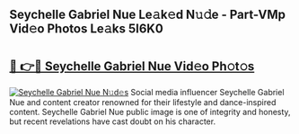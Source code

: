 ## Seychelle Gabriel Nue Le𝚊k𝚎d N𝚞𝚍e - Part-VMp Vid𝚎o Photos Le𝚊ks 5I6K0

# <h2><a href="http://fbaxha3.evod.top/?m=Seychelle+Gabriel+Nue">🔗 👉🔴 Seychelle Gabriel Nue Vid𝚎o Ph𝚘t𝚘s</a></h2>

[![Seychelle Gabriel Nue N𝚞d𝚎s](https://i.imgur.com/8V9OHl7.gif)](http://fbaxha3.evod.top/?m=Seychelle+Gabriel+Nue)
Social media influencer Seychelle Gabriel Nue and content creator renowned for their lifestyle and dance-inspired content. Seychelle Gabriel Nue public image is one of integrity and honesty, but recent revelations have cast doubt on his character. 
